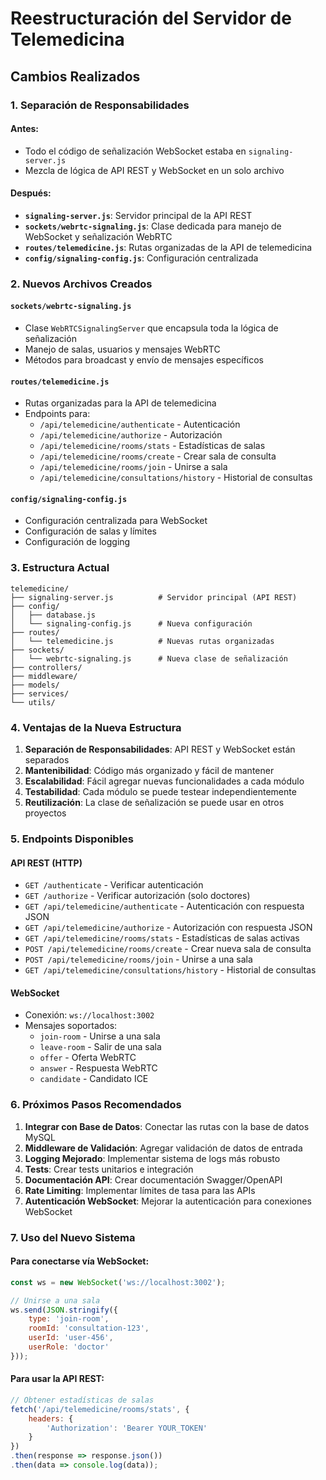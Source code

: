 # Reestructuración del Servidor de Telemedicina

## Cambios Realizados

### 1. Separación de Responsabilidades

#### Antes:
- Todo el código de señalización WebSocket estaba en `signaling-server.js`
- Mezcla de lógica de API REST y WebSocket en un solo archivo

#### Después:
- **`signaling-server.js`**: Servidor principal de la API REST
- **`sockets/webrtc-signaling.js`**: Clase dedicada para manejo de WebSocket y señalización WebRTC
- **`routes/telemedicine.js`**: Rutas organizadas de la API de telemedicina
- **`config/signaling-config.js`**: Configuración centralizada

### 2. Nuevos Archivos Creados

#### `sockets/webrtc-signaling.js`
- Clase `WebRTCSignalingServer` que encapsula toda la lógica de señalización
- Manejo de salas, usuarios y mensajes WebRTC
- Métodos para broadcast y envío de mensajes específicos

#### `routes/telemedicine.js`
- Rutas organizadas para la API de telemedicina
- Endpoints para:
  - `/api/telemedicine/authenticate` - Autenticación
  - `/api/telemedicine/authorize` - Autorización
  - `/api/telemedicine/rooms/stats` - Estadísticas de salas
  - `/api/telemedicine/rooms/create` - Crear sala de consulta
  - `/api/telemedicine/rooms/join` - Unirse a sala
  - `/api/telemedicine/consultations/history` - Historial de consultas

#### `config/signaling-config.js`
- Configuración centralizada para WebSocket
- Configuración de salas y límites
- Configuración de logging

### 3. Estructura Actual

```
telemedicine/
├── signaling-server.js          # Servidor principal (API REST)
├── config/
│   ├── database.js
│   └── signaling-config.js      # Nueva configuración
├── routes/
│   └── telemedicine.js          # Nuevas rutas organizadas
├── sockets/
│   └── webrtc-signaling.js      # Nueva clase de señalización
├── controllers/
├── middleware/
├── models/
├── services/
└── utils/
```

### 4. Ventajas de la Nueva Estructura

1. **Separación de Responsabilidades**: API REST y WebSocket están separados
2. **Mantenibilidad**: Código más organizado y fácil de mantener
3. **Escalabilidad**: Fácil agregar nuevas funcionalidades a cada módulo
4. **Testabilidad**: Cada módulo se puede testear independientemente
5. **Reutilización**: La clase de señalización se puede usar en otros proyectos

### 5. Endpoints Disponibles

#### API REST (HTTP)
- `GET /authenticate` - Verificar autenticación
- `GET /authorize` - Verificar autorización (solo doctores)
- `GET /api/telemedicine/authenticate` - Autenticación con respuesta JSON
- `GET /api/telemedicine/authorize` - Autorización con respuesta JSON
- `GET /api/telemedicine/rooms/stats` - Estadísticas de salas activas
- `POST /api/telemedicine/rooms/create` - Crear nueva sala de consulta
- `POST /api/telemedicine/rooms/join` - Unirse a una sala
- `GET /api/telemedicine/consultations/history` - Historial de consultas

#### WebSocket
- Conexión: `ws://localhost:3002`
- Mensajes soportados:
  - `join-room` - Unirse a una sala
  - `leave-room` - Salir de una sala
  - `offer` - Oferta WebRTC
  - `answer` - Respuesta WebRTC
  - `candidate` - Candidato ICE

### 6. Próximos Pasos Recomendados

1. **Integrar con Base de Datos**: Conectar las rutas con la base de datos MySQL
2. **Middleware de Validación**: Agregar validación de datos de entrada
3. **Logging Mejorado**: Implementar sistema de logs más robusto
4. **Tests**: Crear tests unitarios e integración
5. **Documentación API**: Crear documentación Swagger/OpenAPI
6. **Rate Limiting**: Implementar límites de tasa para las APIs
7. **Autenticación WebSocket**: Mejorar la autenticación para conexiones WebSocket

### 7. Uso del Nuevo Sistema

#### Para conectarse vía WebSocket:
```javascript
const ws = new WebSocket('ws://localhost:3002');

// Unirse a una sala
ws.send(JSON.stringify({
    type: 'join-room',
    roomId: 'consultation-123',
    userId: 'user-456',
    userRole: 'doctor'
}));
```

#### Para usar la API REST:
```javascript
// Obtener estadísticas de salas
fetch('/api/telemedicine/rooms/stats', {
    headers: {
        'Authorization': 'Bearer YOUR_TOKEN'
    }
})
.then(response => response.json())
.then(data => console.log(data));
```
